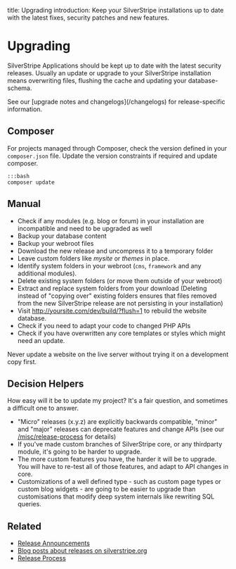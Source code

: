 title: Upgrading
introduction: Keep your SilverStripe installations up to date with the latest fixes, security patches and new features.

# Upgrading

SilverStripe Applications should be kept up to date with the latest security releases. Usually an update or upgrade to 
your SilverStripe installation means overwriting files, flushing the cache and updating your database-schema. 

<div class="info" markdown="1">
See our [upgrade notes and changelogs](/changelogs) for release-specific information.
</div>

## Composer 

For projects managed through Composer, check the version defined in your `composer.json` file. Update the version 
constraints if required and update composer.

	:::bash
	composer update

## Manual

*  Check if any modules (e.g. blog or forum) in your installation are incompatible and need to be upgraded as well
*  Backup your database content
*  Backup your webroot files
*  Download the new release and uncompress it to a temporary folder
*  Leave custom folders like *mysite* or *themes* in place.
*  Identify system folders in your webroot (`cms`, `framework` and any additional modules). 
*  Delete existing system folders (or move them outside of your webroot)
*  Extract and replace system folders from your download (Deleting instead of "copying over" existing folders ensures that files removed from the new SilverStripe release are not persisting in your installation)
*  Visit http://yoursite.com/dev/build/?flush=1 to rebuild the website database.
*  Check if you need to adapt your code to changed PHP APIs
*  Check if you have overwritten any core templates or styles which might need an update.

<div class="warning" markdown="1">
Never update a website on the live server without trying it on a development copy first.
</div>

##  Decision Helpers

How easy will it be to update my project? It's a fair question, and sometimes a difficult one to answer. 

*  "Micro" releases (x.y.z) are explicitly backwards compatible, "minor" and "major" releases can deprecate features and change APIs (see our [/misc/release-process](../contributing/release_process) for details)
*  If you've made custom branches of SilverStripe core, or any thirdparty module, it's going to be harder to upgrade.
*  The more custom features you have, the harder it will be to upgrade.  You will have to re-test all of those features, and adapt to API changes in core.
*  Customizations of a well defined type - such as custom page types or custom blog widgets - are going to be easier to upgrade than customisations that modify deep system internals like rewriting SQL queries.

## Related

* [Release Announcements](http://groups.google.com/group/silverstripe-announce/)
* [Blog posts about releases on silverstripe.org](http://silverstripe.org/blog/tag/release)
* [Release Process](../contributing/release_process)
